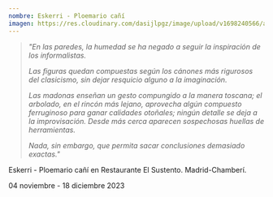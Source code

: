 ```yaml
---
nombre: Eskerri - Ploemario cañí
imagen: https://res.cloudinary.com/dasijlpgz/image/upload/v1698240566/artistas/Eskerri%20-%20Ploemario%20ca%C3%B1%C3%AD/P1070501_-_copia.jpg
---
```

> *"En las paredes, la humedad se ha negado a seguir la inspiración de los informalistas.* 
>
> *Las figuras quedan compuestas según los cánones más rigurosos del clasicismo, sin dejar resquicio alguno a la imaginación.* 
>
> *Las madonas enseñan un gesto compungido a la manera toscana; el arbolado, en el rincón más lejano, aprovecha algún compuesto ferruginoso para ganar calidades otoñales; ningún detalle se deja a la improvisación. Desde más cerca aparecen sospechosas huellas de herramientas.* 
>
> *Nada, sin embargo, que permita sacar conclusiones demasiado exactas."*

Eskerri - Ploemario cañí en R﻿estaurante El Sustento. Madrid-Chamberí. 

04 noviembre - 18 diciembre 2023
